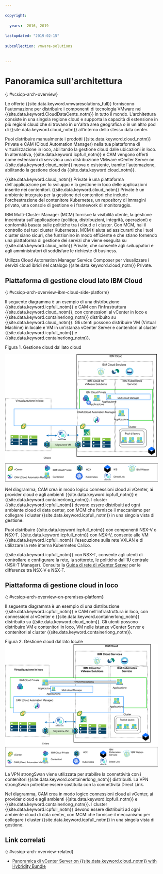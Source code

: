 ```yaml
---

copyright:

  years:  2016, 2019

lastupdated: "2019-02-15"

subcollection: vmware-solutions


---
```


# Panoramica sull'architettura
{: #vcsicp-arch-overview}

Le offerte {{site.data.keyword.vmwaresolutions_full}} forniscono l'automazione per distribuire i componenti di tecnologia VMware nei {{site.data.keyword.CloudDataCents_notm}} in tutto il mondo.
L'architettura consiste in una singola regione cloud e supporta la capacità di estensione in più regioni cloud che si trovano in un'altra area geografica o in un altro pod di {{site.data.keyword.cloud_notm}} all'interno dello stesso data center.

Puoi distribuire manualmente i prodotti {{site.data.keyword.cloud_notm}} Private e CAM (Cloud Automation Manager) nella tua piattaforma di virtualizzazione in loco, abilitando la gestione cloud dalle ubicazioni in loco. In alternativa, {{site.data.keyword.icpfull_notm}} e CAM vengono offerti come estensioni di servizio a una distribuzione VMware vCenter Server on {{site.data.keyword.cloud_notm}} nuova o esistente, tramite l'automazione, abilitando la gestione cloud da {{site.data.keyword.cloud_notm}}.

{{site.data.keyword.cloud_notm}} Private è una piattaforma dell'applicazione per lo sviluppo e la gestione in loco delle applicazioni inserite nei contenitori. {{site.data.keyword.cloud_notm}} Private è un ambiente integrato per la gestione dei contenitori che include l'orchestrazione del contenitore Kubernetes, un repository di immagini privato, una console di gestione e i framework di monitoraggio.

IBM Multi-Cluster Manager (MCM) fornisce la visibilità utente, la gestione incentrata sull'applicazione (politica, distribuzioni, integrità, operazioni) e conformità basata sulle politiche tra i cloud e i cluster. Con MCM, hai il controllo dei tuoi cluster Kubernetes. MCM ti aiuta ad assicurarti che i tuoi cluster siano sicuri, che funzionino in modo efficiente e che stiano fornendo una piattaforma di gestione dei servizi che viene eseguita su {{site.data.keyword.cloud_notm}} Private, che consente agli sviluppatori e agli amministratori di soddisfare le richieste di business.

Utilizza Cloud Automation Manager Service Composer per visualizzare i servizi cloud ibridi nel catalogo {{site.data.keyword.cloud_notm}} Private.

## Piattaforma di gestione cloud lato IBM Cloud
{: #vcsicp-arch-overview-ibm-cloud-side-platform}

Il seguente diagramma è un esempio di una distribuzione {{site.data.keyword.icpfull_notm}} e CAM con l'infrastruttura {{site.data.keyword.cloud_notm}}, con connessioni al vCenter in loco e {{site.data.keyword.containerlong_notm}} distribuito su {{site.data.keyword.cloud_notm}}. Gli utenti possono distribuire VM (Virtual Machine) in locale e VM in un'istanza vCenter Server e contenitori al cluster {{site.data.keyword.icpfull_notm}} e {{site.data.keyword.containerlong_notm}}.

Figura 1. Gestione cloud dal lato cloud

![Sul cloud - gestione cloud](vcsicp-oncloud-cloudmgt.svg)

Nel diagramma, CAM crea in modo logico connessioni cloud ai vCenter, ai provider cloud e agli ambienti {{site.data.keyword.icpfull_notm}} e {{site.data.keyword.containerlong_notm}}. I cluster {{site.data.keyword.icpfull_notm}} devono essere distribuiti ad ogni ambiente cloud di data center, con MCM che fornisce il meccanismo per collegare i cluster {{site.data.keyword.icpfull_notm}} in una singola vista di gestione.

Puoi distribuire {{site.data.keyword.icpfull_notm}} con componenti NSX-V o NSX-T. {{site.data.keyword.icpfull_notm}} con NSX-V, consente alle VM {{site.data.keyword.icpfull_notm}} l'esecuzione sulla rete VXLAN e di utilizzare la rete interna Kubernetes Calico.

{{site.data.keyword.icpfull_notm}} con NSX-T, consente agli utenti di controllare e configurare la rete, la sottorete, le politiche dall'IU centrale (NSX-T Manager). Consulta la [Guida di rete di vCenter Server](/docs/services/vmwaresolutions/archiref/vcsnsxt?topic=vmware-solutions-vcsnsxt-intro) per le differenze tra NSX-V e NSX-T.

## Piattaforma di gestione cloud in loco
{: #vcsicp-arch-overview-on-premises-platform}

Il seguente diagramma è un esempio di una distribuzione {{site.data.keyword.icpfull_notm}} e CAM nell'infrastruttura in loco, con connessioni al vCenter e {{site.data.keyword.containerlong_notm}} distribuito su {{site.data.keyword.cloud_notm}}. Gli utenti possono distribuire VM e contenitori in loco, VM nelle istanze vCenter Server e contenitori al cluster {{site.data.keyword.containerlong_notm}}.

Figura 2. Gestione cloud dal lato locale
![Gestione cloud in loco](vcsicp-onprem-cloudmgt.svg)

La VPN strongSwan viene utilizzata per stabilire la connettività con i contenitori {{site.data.keyword.containerlong_notm}} distribuiti. La VPN strongSwan potrebbe essere sostituita con la connettività Direct Link.

Nel diagramma, CAM crea in modo logico connessioni cloud ai vCenter, ai provider cloud e agli ambienti {{site.data.keyword.icpfull_notm}} e {{site.data.keyword.containerlong_notm}}. I cluster {{site.data.keyword.icpfull_notm}} devono essere distribuiti ad ogni ambiente cloud di data center, con MCM che fornisce il meccanismo per collegare i cluster {{site.data.keyword.icpfull_notm}} in una singola vista di gestione.

## Link correlati
{: #vcsicp-arch-overview-related}

* [Panoramica di vCenter Server on {{site.data.keyword.cloud_notm}} with Hybridity Bundle
](/docs/services/vmwaresolutions/archiref/vcs?topic=vmware-solutions-vcs-hybridity-intro)
